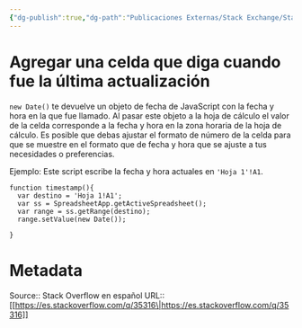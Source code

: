 ```yaml
---
{"dg-publish":true,"dg-path":"Publicaciones Externas/Stack Exchange/Stack Overflow en español/es.stackoverflow.com-35316.md","permalink":"/publicaciones-externas/stack-exchange/stack-overflow-en-espanol/es-stackoverflow-com-35316/","title":"Agregar una celda que diga cuando fue la última actualización","hide":true,"noteIcon":"\"0\"","created":"2024-04-03T12:49:10.626-06:00","updated":"2024-04-05T16:43:48.752-06:00"}
---
```


# Agregar una celda que diga cuando fue la última actualización

`new Date()` te devuelve un objeto de fecha de JavaScript con la fecha y hora en la que fue llamado. Al pasar este objeto a la hoja de cálculo el valor de la celda corresponde a la fecha y hora en la zona horaria de la hoja de cálculo. Es posible que debas ajustar el formato de número de la celda para que se muestre en el formato que de fecha y hora que se ajuste a tus necesidades o preferencias.

Ejemplo:
Este script escribe la fecha y hora actuales en `'Hoja 1'!A1`.

<!-- language lang-js -->

    function timestamp(){
      var destino = 'Hoja 1!A1';
      var ss = SpreadsheetApp.getActiveSpreadsheet();
      var range = ss.getRange(destino);
      range.setValue(new Date());
      
    }



# Metadata
Source:: Stack Overflow en español
URL:: [[https://es.stackoverflow.com/q/35316\|https://es.stackoverflow.com/q/35316]]

